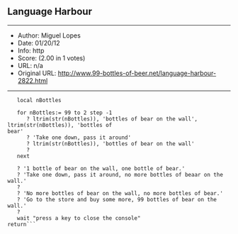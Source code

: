 
## Language Harbour ##
---
- Author: Miguel Lopes
- Date: 01/20/12
- Info: http
- Score:  (2.00 in 1 votes)
- URL: n/a
- Original URL: http://www.99-bottles-of-beer.net/language-harbour-2822.html
---

```procedure main
   local nBottles
   
   for nBottles:= 99 to 2 step -1
      ? ltrim(str(nBottles)), 'bottles of bear on the wall', ltrim(str(nBottles)), 'bottles of
bear'
      ? 'Take one down, pass it around'
      ? ltrim(str(nBottles)), 'bottles of bear on the wall'
      ?
   next
   
   ? '1 bottle of bear on the wall, one bottle of bear.'
   ? 'Take one down, pass it around, no more bottles of beaar on the wall.'
   ?
   ? 'No more bottles of bear on the wall, no more bottles of bear.'
   ? 'Go to the store and buy some more, 99 bottles of bear on the wall.'
   ? 
   wait "press a key to close the console"
return```